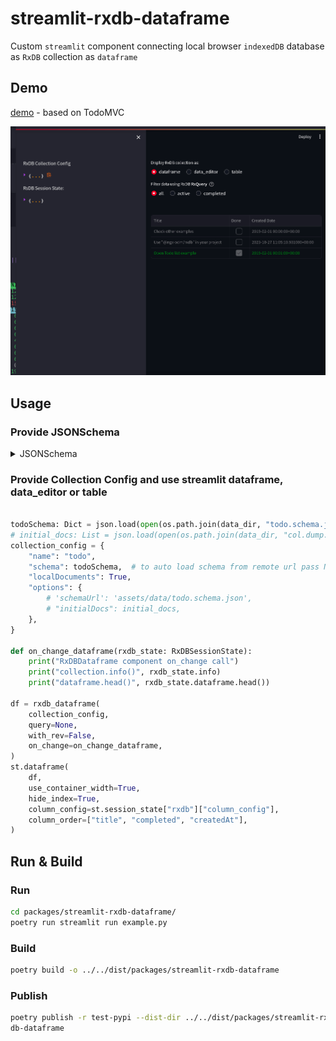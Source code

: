 # streamlit-rxdb-dataframe

Custom `streamlit` component connecting local browser `indexedDB` database as `RxDB` collection as `dataframe`

## Demo

[demo](https://st-rxdb-dataframe.streamlit.app/) - based on TodoMVC

![Example Screencast](https://github.com/voznik/ngx-odm/blob/master/packages/streamlit-rxdb-dataframe/screencast.gif?raw=true)

## Usage

### Provide JSONSchema

<details>
<summary>JSONSchema</summary>

```json
{
  "definitions": {},
  "$schema": "http://json-schema.org/draft-07/schema#",
  "type": "object",
  "title": "Todo",
  "description": "Todo Schema",
  "required": ["id", "title", "createdAt"],
  "version": 0,
  "properties": {
    "id": {
      "type": "string",
      "format": "uuid",
      "title": "Id",
      "pattern": "^(.*)$",
      "maxLength": 36,
      "readOnly": true
    },
    "title": {
      "type": "string",
      "title": "Title",
      "minLength": 3
    },
    "completed": {
      "type": "boolean",
      "title": "Done"
    },
    "createdAt": {
      "type": "string",
      "title": "Created Date",
      "format": "date-time",
      "readOnly": true
    },
    "last_modified": {
      "type": "integer",
      "format": "time",
      "title": "Last Modified Date"
    }
  },
  "__indexes": ["createdAt"],
  "primaryKey": "id",
  "attachments": {
    "encrypted": false
  }
}
```

</details>

### Provide Collection Config and use streamlit dataframe, data_editor or table

```python

todoSchema: Dict = json.load(open(os.path.join(data_dir, "todo.schema.json")))
# initial_docs: List = json.load(open(os.path.join(data_dir, "col.dump.json")))["docs"]
collection_config = {
    "name": "todo",
    "schema": todoSchema,  # to auto load schema from remote url pass None
    "localDocuments": True,
    "options": {
        # 'schemaUrl': 'assets/data/todo.schema.json',
        # "initialDocs": initial_docs,
    },
}

def on_change_dataframe(rxdb_state: RxDBSessionState):
    print("RxDBDataframe component on_change call")
    print("collection.info()", rxdb_state.info)
    print("dataframe.head()", rxdb_state.dataframe.head())

df = rxdb_dataframe(
    collection_config,
    query=None,
    with_rev=False,
    on_change=on_change_dataframe,
)
st.dataframe(
    df,
    use_container_width=True,
    hide_index=True,
    column_config=st.session_state["rxdb"]["column_config"],
    column_order=["title", "completed", "createdAt"],
)
```

## Run & Build

### Run

```bash
cd packages/streamlit-rxdb-dataframe/
poetry run streamlit run example.py
```

### Build

```bash
poetry build -o ../../dist/packages/streamlit-rxdb-dataframe
```

### Publish

```bash
poetry publish -r test-pypi --dist-dir ../../dist/packages/streamlit-rx
db-dataframe
```

<!--
# TODO: Add form to construct RxQuery
    # query_container = st.container()
    # with query_container:
    #     to_filter_columns = st.multiselect(
    #         "Filter dataframe on",
    #         df.columns,
    #         key=f"{prefix}_multiselect",
    #     )
    #     filters: Dict[str, Any] = dict()
    #     for column in to_filter_columns:
    #         left, right = st.columns((1, 20))
    #         # Treat columns with < 10 unique values as categorical
    #         if is_categorical_dtype(df[column]) or df[column].nunique() < 10:
    #             left.write("↳")
    #             filters[column] = right.multiselect(
    #                 f"Values for {column}",
    #                 df[column].unique(),
    #                 default=list(df[column].unique()),
    #                 key=f"{prefix}_{column}",
    #             )
    #             df = df[df[column].isin(filters[column])]
    #         elif is_numeric_dtype(df[column]):
    #             left.write("↳")
    #             _min = float(df[column].min())
    #             _max = float(df[column].max())
    #             step = (_max - _min) / 100
    #             filters[column] = right.slider(
    #                 f"Values for {column}",
    #                 _min,
    #                 _max,
    #                 (_min, _max),
    #                 step=step,
    #                 key=f"{prefix}_{column}",
    #             )
    #             df = df[df[column].between(*filters[column])]
    #         elif is_datetime64_any_dtype(df[column]):
    #             left.write("↳")
    #             filters[column] = right.date_input(
    #                 f"Values for {column}",
    #                 value=(
    #                     df[column].min(),
    #                     df[column].max(),
    #                 ),
    #                 key=f"{prefix}_{column}",
    #             )
    #             if len(filters[column]) == 2:
    #                 filters[column] = tuple(map(pd.to_datetime, filters[column]))  # noqa: E501
    #                 start_date, end_date = filters[column]
    #                 df = df.loc[df[column].between(start_date, end_date)]
    #         else:
    #             left.write("↳")
    #             filters[column] = right.text_input(
    #                 f"Pattern in {column}",
    #                 key=f"{prefix}_{column}",
    #             )
    #             if filters[column]:
    #                 print(filters[column])
 -->
